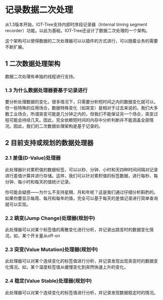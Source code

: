 记录数据二次处理
==

从1.3版本开始，IOT-Tree支持内部时序段记录器（Internal timing segment recorder）功能。以此为基础，IOT-Tree还设计了数据二次处理的一个架构。

这个架构可以使得数据的二次处理器可以以插件的方式进行，可以随着业务的需要不断扩展。

## 1 二次数据处理架构

数据二次处理有单独的线程进行支持。

### 1.3 为什么数据处理器要基于记录进行

要分析处理数据的变化，很多情况下，只需要分析短时间之内的数据变化就可以。但一些特殊的应用场合，数据特殊变化（如突变）是相对于过去来说的。我们大多数工业场合，所谓突变可能是几分钟之内的，但我们不能保证另一个场合，突变过程可能会持续几天。因此，完全依赖短时间的内存中分析判断并不能涵盖全部情况。因此，我们的二次数据处理架构是基于记录的。

## 2 目前支持或规划的数据处理器

### 2.1 差值(D-Value)处理器

此处理器针对累积值的数据标签，可以以秒、分钟、小时和天四种时间间隔对记录进行差值计算并进行存储。这样，我们可以针对累积值的标签数据，进行每秒、每分钟、每小时和每天的值统计记录。

你可能会疑惑——为什么不支持星期、月和年呢？这是我们通过仔细分析斟酌的。如果你要显示每周、每月和每年的值，完全可以基于每天的差值记录进行简单查询就可以实现。

### 2.2 跳变(Jump Change)处理器(规划中)

此处理器可以对某个标签值的离散变化进行分析，并记录出跳变时的数据变化情况。如，某个开关量从off-on

### 2.3 突变(Value Mutation)处理器(规划中)

此处理器可以对某个连续变化的标签值进行分析，并记录发现出现突变时的数据变化情况。如，某个温度标签值从缓慢变化到突然快速上升的变化。

### 2.4 稳定(Value Stable)处理器(规划中)

此处理器可以对某个连续变化的标签值进行分析，并记录发现数据稳定时的情况。



